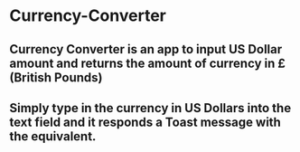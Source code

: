 # Currency-Converter


## Currency Converter is an app to input US Dollar amount and returns the amount of currency in £ (British Pounds)

## Simply type in the currency in US Dollars into the text field and it responds a Toast message with the equivalent. 
